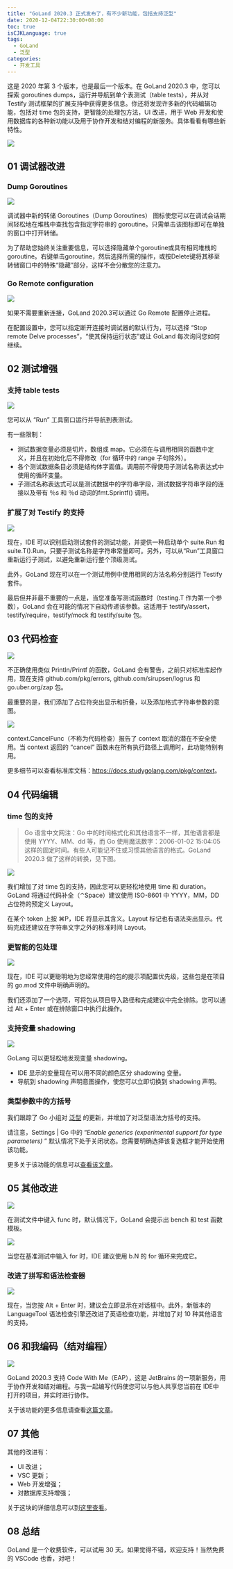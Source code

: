 ```yaml
---
title: "GoLand 2020.3 正式发布了，有不少新功能，包括支持泛型"
date: 2020-12-04T22:30:00+08:00
toc: true
isCJKLanguage: true
tags:
  - GoLand
  - 泛型
categories:
  - 开发工具
---
```


这是 2020 年第 3 个版本，也是最后一个版本。在 GoLand 2020.3 中，您可以探索 goroutines dumps，运行并导航到单个表测试（table tests），并从对 Testify 测试框架的扩展支持中获得更多信息。你还将发现许多新的代码编辑功能，包括对 time 包的支持，更智能的处理包方法，UI 改进，用于 Web 开发和使用数据库的各种新功能以及用于协作开发和结对编程的新服务。具体看看有哪些新特性。

![](imgs/goland-2020-3-release.png)

## 01 调试器改进

### Dump Goroutines

![](imgs/2020-3-dump-goroutines.gif)

调试器中新的转储 Goroutines（Dump Goroutines） 图标使您可以在调试会话期间轻松地在堆栈中查找包含指定字符串的 goroutine。只需单击该图标即可在单独的窗口中打开转储。

为了帮助您始终关注重要信息，可以选择隐藏单个goroutine或具有相同堆栈的goroutine。右键单击goroutine，然后选择所需的操作，或按Delete键将其移至转储窗口中的特殊“隐藏”部分，这样不会分散您的注意力。

### Go Remote configuration

![](imgs/2020-3-remote-debug.gif)

如果不需要重新连接，GoLand 2020.3可以通过 Go Remote 配置停止进程。

在配置设置中，您可以指定断开连接时调试器的默认行为，可以选择 “Stop remote Delve processes”，“使其保持运行状态”或让 GoLand 每次询问您如何继续。

## 02 测试增强

### 支持 table tests

![](imgs/2020-3-table-tests-support.gif)

您可以从 “Run” 工具窗口运行并导航到表测试。

有一些限制：

- 测试数据变量必须是切片，数组或 map。它必须在与调用相同的函数中定义，并且在初始化后不得修改（for 循环中的 range 子句除外）。
- 各个测试数据条目必须是结构体字面值。调用前不得使用子测试名称表达式中使用的循环变量。
- 子测试名称表达式可以是测试数据中的字符串字段，测试数据字符串字段的连接以及带有 ％s 和 ％d 动词的fmt.Sprintf() 调用。

### 扩展了对 Testify 的支持

![](imgs/2020-3-testify-framework.gif)

现在，IDE 可以识别启动测试套件的测试功能，并提供一种启动单个 suite.Run 和 suite.T().Run，只要子测试名称是字符串常量即可。另外，可以从“Run”工具窗口重新运行子测试，以避免重新运行整个顶级测试。

此外，GoLand 现在可以在一个测试用例中使用相同的方法名称分别运行 Testify 套件。

最后但并非最不重要的一点是，当您准备写测试函数时（testing.T 作为第一个参数），GoLand 会在可能的情况下自动传递该参数。这适用于 testify/assert，testify/require，testify/mock 和 testify/suite 包。

## 03 代码检查

![](imgs/2020-3-incorrect-usage-println-printf.png)

不正确使用类似 Println/Printf 的函数，GoLand 会有警告，之前只对标准库起作用，现在支持 github.com/pkg/errors, github.com/sirupsen/logrus 和 go.uber.org/zap 包。

最重要的是，我们添加了占位符突出显示和折叠，以及添加格式字符串参数的意图。

![](imgs/2020-3-code-inspection-cancel-function.png)

context.CancelFunc（不称为代码检查）报告了 context 取消的潜在不安全使用。当 context 返回的 “cancel” 函数未在所有执行路径上调用时，此功能特别有用。

更多细节可以查看标准库文档：<https://docs.studygolang.com/pkg/context>。

## 04 代码编辑

### time 包的支持

> Go 语言中文网注：Go 中的时间格式化和其他语言不一样，其他语言都是使用 YYYY、MM、dd 等，而 Go 使用魔法数字：2006-01-02 15:04:05 这样的固定时间。有些人可能记不住或习惯其他语言的格式。GoLand 2020.3 做了这样的转换，见下图。

![](imgs/2020-3-go-time-support.gif)

我们增加了对 time 包的支持，因此您可以更轻松地使用 time 和 duration。 GoLand 将通过代码补全（⌃Space）建议使用 ISO-8601 中 YYYY，MM，DD 占位符的预定义 Layout。

在某个 token 上按 ⌘P，IDE 将显示其含义。Layout 标记也有语法突出显示。代码完成还建议在字符串文字之外的标准时间 Layout。

### 更智能的包处理

![](imgs/2020-3-go-smarter-package-handling.gif)

现在，IDE 可以更聪明地为您经常使用的包的提示项配置优先级，这些包是在项目的 go.mod 文件中明确声明的。

我们还添加了一个选项，可将包从项目导入路径和完成建议中完全排除。您可以通过 Alt + Enter 或在排除窗口中执行此操作。

### 支持变量 shadowing

![](imgs/2020-3-shadow-variables.png)

GoLang 可以更轻松地发现变量 shadowing。

- IDE 显示的变量现在可以用不同的颜色区分 shadowing 变量。
- 导航到 shadowing 声明意图操作，使您可以立即切换到 shadowing 声明。

### 类型参数中的方括号

我们跟踪了 Go 小组对 [泛型](https://groups.google.com/g/golang-nuts/c/iAD0NBz3DYw?pli=1) 的更新，并增加了对泛型语法方括号的支持。

请注意，Settings | Go 中的 “*Enable generics (experimental support for type parameters)* ” 默认情况下处于关闭状态。您需要明确选择该复选框才能开始使用该功能。

更多关于该功能的信息可以[查看该文章](https://blog.jetbrains.com/go/2020/11/24/experimenting-with-go-type-parameters-generics-in-goland/)。

## 05 其他改进

![](imgs/2020-3-bench-test-live-templates.png)

在测试文件中键入 func 时，默认情况下，GoLand 会提示出 bench 和 test 函数模板。

![](imgs/2020-3-for-loop-for-bench.png)

当您在基准测试中输入 for 时，IDE 建议使用 b.N 的 for 循环来完成它。

### 改进了拼写和语法检查器

![](imgs/2020-3-grammar-checkers.gif)

现在，当您按 Alt + Enter 时，建议会立即显示在对话框中。此外，新版本的 LanguageTool 语法检查引擎还改进了英语检查功能，并增加了对 10 种其他语言的支持。

## 06 和我编码（结对编程）

![](imgs/2020-3-code-with-me-marketplace.png)

GoLand 2020.3 支持 Code With Me（EAP），这是 JetBrains 的一项新服务，用于协作开发和结对编程。与我一起编写代码使您可以与他人共享您当前在 IDE中 打开的项目，并实时进行协作。

关于该功能的更多信息请查看[这篇文章](https://blog.jetbrains.com/tag/codewithme/)。

## 07 其他

其他的改进有：

- UI 改进；
- VSC 更新；
- Web 开发增强；
- 对数据库支持增强；

关于这块的详细信息可以到[这里查看](https://www.jetbrains.com/go/promo/whatsnew/)。

## 08 总结

GoLand 是一个收费软件，可以试用 30 天。如果觉得不错，欢迎支持！当然免费的 VSCode 也香，对吧！
